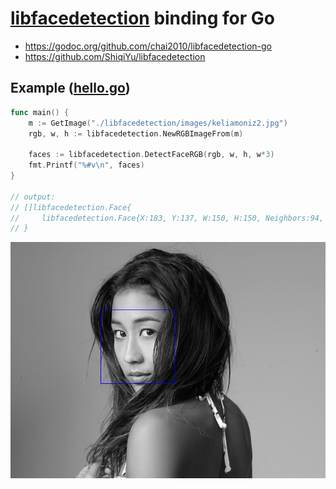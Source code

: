 # [libfacedetection](https://github.com/ShiqiYu/libfacedetection) binding for Go

- https://godoc.org/github.com/chai2010/libfacedetection-go
- https://github.com/ShiqiYu/libfacedetection

## Example ([hello.go](hello.go))

```go
func main() {
	m := GetImage("./libfacedetection/images/keliamoniz2.jpg")
	rgb, w, h := libfacedetection.NewRGBImageFrom(m)

	faces := libfacedetection.DetectFaceRGB(rgb, w, h, w*3)
	fmt.Printf("%#v\n", faces)
}

// output:
// []libfacedetection.Face{
//     libfacedetection.Face{X:183, Y:137, W:150, H:150, Neighbors:94, Angle:0}
// }
```

![](keliamoniz2.out.png)
